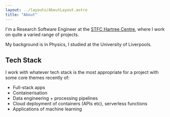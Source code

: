 ```yaml
---
layout: ../layouts/AboutLayout.astro
title: "About"
---
```


I'm a Research Software Engineer at the [STFC Hartree Centre](https://www.hartree.stfc.ac.uk/), where I work on quite a varied range of projects.

My background is in Physics, I studied at the University of Liverpools.

## Tech Stack

I work with whatever tech stack is the most appropriate for a project with some core themes recently of:

- Full-stack apps
- Containerisation
- Data engineering + processing pipelines
- Cloud deployment of containers (APIs etc), serverless functions
- Applications of machine learning
